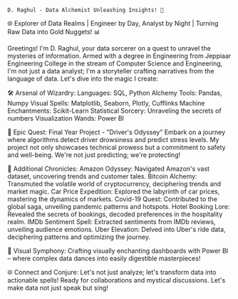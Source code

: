 
                                                                              D. Raghul - Data Alchemist Unleashing Insights! 🚀

🌐 Explorer of Data Realms | Engineer by Day, Analyst by Night | Turning Raw Data into Gold Nuggets! 📊

Greetings! I'm D. Raghul, your data sorcerer on a quest to unravel the mysteries of information. Armed with a degree in Engineering from Jeppiaar Engineering College in the stream of Computer Science and Engineering, I'm not just a data analyst; I'm a storyteller crafting narratives from the language of data. Let's dive into the magic I create:



🛠️ Arsenal of Wizardry:
Languages: SQL, Python
Alchemy Tools: Pandas, Numpy
Visual Spells: Matplotlib, Seaborn, Plotly, Cufflinks
Machine Enchantments: Scikit-Learn
Statistical Sorcery: Unraveling the secrets of numbers
Visualization Wands: Power BI


🚀 Epic Quest: Final Year Project - "Driver's Odyssey"
Embark on a journey where algorithms detect driver drowsiness and predict stress levels. My project not only showcases technical prowess but a commitment to safety and well-being. We're not just predicting; we're protecting!

🌟 Additional Chronicles:
Amazon Odyssey: Navigated Amazon's vast dataset, uncovering trends and customer tales.
Bitcoin Alchemy: Transmuted the volatile world of cryptocurrency, deciphering trends and market magic.
Car Price Expedition: Explored the labyrinth of car prices, mastering the dynamics of markets.
Covid-19 Quest: Contributed to the global saga, unveiling pandemic patterns and hotspots.
Hotel Booking Lore: Revealed the secrets of bookings, decoded preferences in the hospitality realm.
IMDb Sentiment Spell: Extracted sentiments from IMDb reviews, unveiling audience emotions.
Uber Elevation: Delved into Uber's ride data, deciphering patterns and optimizing the journey.


🎨 Visual Symphony:
Crafting visually enchanting dashboards with Power BI – where complex data dances into easily digestible masterpieces!

🌐 Connect and Conjure:
Let's not just analyze; let's transform data into actionable spells! Ready for collaborations and mystical discussions. Let's make data not just speak but sing!
